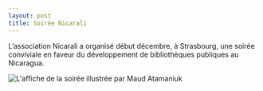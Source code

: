```yaml
---
layout: post
title: Soirée Nicarali
---
```

L’association Nicarali a organisé début décembre, à Strasbourg, une soirée conviviale en faveur du développement de bibliothèques publiques au Nicaragua.  

![L'affiche de la soirée illustrée par Maud Atamaniuk](https://www.dropbox.com/s/0fi6jpr3zyf3q8p/affiche-5.jpg?raw=1)

